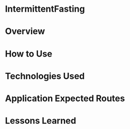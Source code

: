 # IntermittentFasting

# Overview

# How to Use

# Technologies Used

# Application Expected Routes

# Lessons Learned
